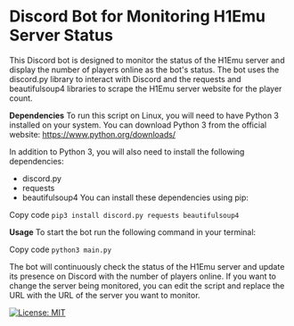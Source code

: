 # Discord Bot for Monitoring H1Emu Server Status
This Discord bot is designed to monitor the status of the H1Emu server and display the number of players online as the bot's status. The bot uses the discord.py library to interact with Discord and the requests and beautifulsoup4 libraries to scrape the H1Emu server website for the player count.

**Dependencies**
To run this script on Linux, you will need to have Python 3 installed on your system. You can download Python 3 from the official website: https://www.python.org/downloads/

In addition to Python 3, you will also need to install the following dependencies:

* discord.py
* requests
* beautifulsoup4
You can install these dependencies using pip:

Copy code
```pip3 install discord.py requests beautifulsoup4```

**Usage**
To start the bot run the following command in your terminal:

Copy code
```python3 main.py```

The bot will continuously check the status of the H1Emu server and update its presence on Discord with the number of players online. If you want to change the server being monitored, you can edit the script and replace the URL with the URL of the server you want to monitor.

[![License: MIT](https://img.shields.io/badge/License-MIT-yellow.svg)](https://opensource.org/licenses/MIT)
